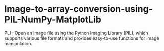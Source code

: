 # Image-to-array-conversion-using-PIL-NumPy-MatplotLib
PLI : Open an image file using the Python Imaging Library (PIL), which supports various file formats and provides easy-to-use functions for image manipulation.
